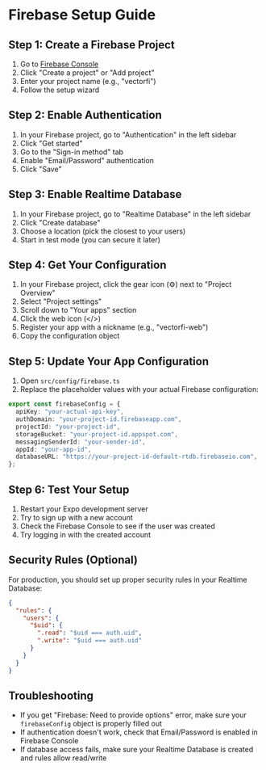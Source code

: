 # Firebase Setup Guide

## Step 1: Create a Firebase Project

1. Go to [Firebase Console](https://console.firebase.google.com/)
2. Click "Create a project" or "Add project"
3. Enter your project name (e.g., "vectorfi")
4. Follow the setup wizard

## Step 2: Enable Authentication

1. In your Firebase project, go to "Authentication" in the left sidebar
2. Click "Get started"
3. Go to the "Sign-in method" tab
4. Enable "Email/Password" authentication
5. Click "Save"

## Step 3: Enable Realtime Database

1. In your Firebase project, go to "Realtime Database" in the left sidebar
2. Click "Create database"
3. Choose a location (pick the closest to your users)
4. Start in test mode (you can secure it later)

## Step 4: Get Your Configuration

1. In your Firebase project, click the gear icon (⚙️) next to "Project Overview"
2. Select "Project settings"
3. Scroll down to "Your apps" section
4. Click the web icon (</>)
5. Register your app with a nickname (e.g., "vectorfi-web")
6. Copy the configuration object

## Step 5: Update Your App Configuration

1. Open `src/config/firebase.ts`
2. Replace the placeholder values with your actual Firebase configuration:

```typescript
export const firebaseConfig = {
  apiKey: "your-actual-api-key",
  authDomain: "your-project-id.firebaseapp.com",
  projectId: "your-project-id",
  storageBucket: "your-project-id.appspot.com",
  messagingSenderId: "your-sender-id",
  appId: "your-app-id",
  databaseURL: "https://your-project-id-default-rtdb.firebaseio.com",
};
```

## Step 6: Test Your Setup

1. Restart your Expo development server
2. Try to sign up with a new account
3. Check the Firebase Console to see if the user was created
4. Try logging in with the created account

## Security Rules (Optional)

For production, you should set up proper security rules in your Realtime Database:

```json
{
  "rules": {
    "users": {
      "$uid": {
        ".read": "$uid === auth.uid",
        ".write": "$uid === auth.uid"
      }
    }
  }
}
```

## Troubleshooting

- If you get "Firebase: Need to provide options" error, make sure your `firebaseConfig` object is properly filled out
- If authentication doesn't work, check that Email/Password is enabled in Firebase Console
- If database access fails, make sure your Realtime Database is created and rules allow read/write
